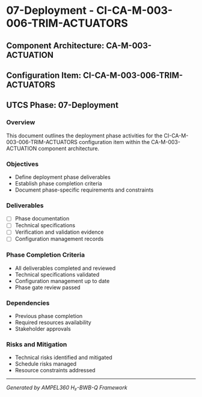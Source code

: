 # 07-Deployment - CI-CA-M-003-006-TRIM-ACTUATORS

## Component Architecture: CA-M-003-ACTUATION
## Configuration Item: CI-CA-M-003-006-TRIM-ACTUATORS
## UTCS Phase: 07-Deployment

### Overview
This document outlines the deployment phase activities for the CI-CA-M-003-006-TRIM-ACTUATORS configuration item within the CA-M-003-ACTUATION component architecture.

### Objectives
- Define deployment phase deliverables
- Establish phase completion criteria
- Document phase-specific requirements and constraints

### Deliverables
- [ ] Phase documentation
- [ ] Technical specifications
- [ ] Verification and validation evidence
- [ ] Configuration management records

### Phase Completion Criteria
- All deliverables completed and reviewed
- Technical specifications validated
- Configuration management up to date
- Phase gate review passed

### Dependencies
- Previous phase completion
- Required resources availability
- Stakeholder approvals

### Risks and Mitigation
- Technical risks identified and mitigated
- Schedule risks managed
- Resource constraints addressed

---
*Generated by AMPEL360 H₂-BWB-Q Framework*
